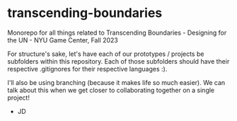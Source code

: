 # transcending-boundaries
Monorepo for all things related to Transcending Boundaries - Designing for the UN - NYU Game Center, Fall 2023

For structure's sake, let's have each of our prototypes / projects be subfolders within this repository.
Each of those subfolders should have their respective .gitignores for their respective languages :).

I'll also be using branching (because it makes life so much easier).
We can talk about this when we get closer to collaborating together on a single project!

- JD
